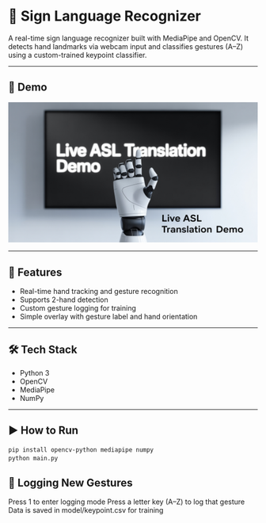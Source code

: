 # 🤟 Sign Language Recognizer

A real-time sign language recognizer built with MediaPipe and OpenCV. It detects hand landmarks via webcam input and classifies gestures (A–Z) using a custom-trained keypoint classifier.

---

## 🎥 Demo

[![Watch the demo](assets/ASL%20Recognizer%20Demo%20TN.jpg)](https://youtu.be/zGfgGZuizO0)

---

## 🚀 Features
- Real-time hand tracking and gesture recognition
- Supports 2-hand detection
- Custom gesture logging for training
- Simple overlay with gesture label and hand orientation

---

## 🛠 Tech Stack
- Python 3
- OpenCV
- MediaPipe
- NumPy

---

## ▶️ How to Run
```bash
pip install opencv-python mediapipe numpy
python main.py
```

## 🔁 Logging New Gestures
Press 1 to enter logging mode
Press a letter key (A–Z) to log that gesture
Data is saved in model/keypoint.csv for training
